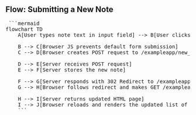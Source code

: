 ## Flow: Submitting a New Note 

<pre> ```mermaid
flowchart TD
    A[User types note text in input field] --> B[User clicks 'Save' button]

    B --> C[Browser JS prevents default form submission]
    C --> D[Browser creates POST request to /exampleapp/new_note with note data]

    D --> E[Server receives POST request]
    E --> F[Server stores the new note]

    F --> G[Server responds with 302 Redirect to /exampleapp/notes]
    G --> H[Browser follows redirect and makes GET /exampleapp/notes]

    H --> I[Server returns updated HTML page]
    I --> J[Browser reloads and renders the updated list of notes]
    ``` </pre>

    
